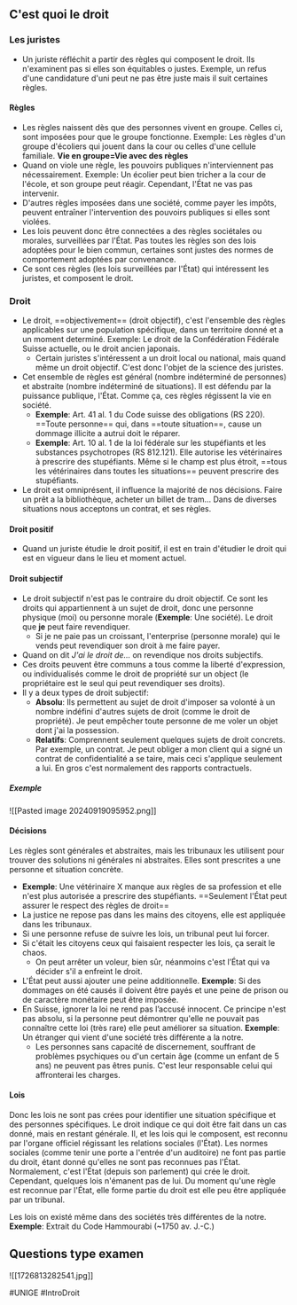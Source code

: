 ## C'est quoi le droit
### Les juristes
- Un juriste réfléchit a partir des règles qui composent le droit. Ils n'examinent pas si elles son équitables o justes. Exemple, un refus d'une candidature d'uni peut ne pas être juste mais il suit certaines règles.
#### Règles
- Les règles naissent dès que des personnes vivent en groupe. Celles ci, sont imposées pour que le groupe fonctionne. Exemple: Les règles d'un groupe d'écoliers qui jouent dans la cour ou celles d'une cellule familiale. **Vie en groupe=Vie avec des règles**
- Quand on viole une règle, les pouvoirs publiques n'interviennent pas nécessairement. Exemple: Un écolier peut bien tricher a la cour de l'école, et son groupe peut réagir. Cependant, l'État ne vas pas intervenir.
- D'autres règles imposées dans une société, comme payer les impôts, peuvent entraîner l'intervention des pouvoirs publiques si elles sont violées.
- Les lois peuvent donc être connectées a des règles sociétales ou morales, surveillées par l'État. Pas toutes les règles son des lois adoptées pour le bien commun, certaines sont justes des normes de comportement adoptées par convenance.
- Ce sont ces règles (les lois surveillées par l'État) qui intéressent les juristes, et composent le droit.
### Droit
- Le droit, ==objectivement== (droit objectif), c'est l'ensemble des règles applicables sur une population spécifique, dans un territoire donné et a un moment determiné. Exemple: Le droit de la Confédération Fédérale Suisse actuelle, ou le droit ancien japonais.
	- Certain juristes s'intéressent a un droit local ou national, mais quand même un droit objectif. C'est donc l'objet de la science des juristes.
- Cet ensemble de règles est général (nombre indéterminé de personnes) et abstraite (nombre indéterminé de situations). Il est défendu par la puissance publique, l'État. Comme ça, ces règles régissent la vie en société.
	- **Exemple**: Art. 41 al. 1 du Code suisse des obligations (RS 220). ==Toute personne== qui, dans ==toute situation==, cause un dommage illicite a autrui doit le réparer.
	- **Exemple**: Art. 10 al. 1 de la loi fédérale sur les stupéfiants et les substances psychotropes (RS 812.121). Elle autorise les vétérinaires à prescrire des stupéfiants. Même si le champ est plus étroit, ==tous les vétérinaires dans toutes les situations== peuvent prescrire des stupéfiants.
- Le droit est omniprésent, il influence la majorité de nos décisions. Faire un prêt a la bibliothèque, acheter un billet de tram... Dans de diverses situations nous acceptons un contrat, et ses règles.
#### Droit positif
- Quand un juriste étudie le droit positif, il est en train d'étudier le droit qui est en vigueur dans le lieu et moment actuel.
#### Droit subjectif
- Le droit subjectif n'est pas le contraire du droit objectif. Ce sont les droits qui appartiennent à un sujet de droit, donc une personne physique (moi) ou personne morale (**Exemple**: Une société). Le droit que **je** peut faire revendiquer.
	- Si je ne paie pas un croissant, l'enterprise (personne morale) qui le vends peut revendiquer son droit à me faire payer.
- Quand on dit *J'ai le droit de...* on revendique nos droits subjectifs.
- Ces droits peuvent être communs a tous comme la liberté d'expression, ou individualisés comme le droit de propriété sur un object (le propriétaire est le seul qui peut revendiquer ses droits).
- Il y a deux types de droit subjectif:
	- **Absolu**: Ils permettent au sujet de droit d'imposer sa volonté à un nombre indéfini d'autres sujets de droit (comme le droit de propriété). Je peut empêcher toute personne de me voler un objet dont j'ai la possession.
	- **Relatifs**: Comprennent seulement quelques sujets de droit concrets. Par exemple, un contrat. Je peut obliger a mon client qui a signé un contrat de confidentialité a se taire, mais ceci s'applique seulement a lui. En gros c'est normalement des rapports contractuels.
##### Exemple
![[Pasted image 20240919095952.png]]
#### Décisions
Les règles sont générales et abstraites, mais les tribunaux les utilisent pour trouver des solutions ni générales ni abstraites. Elles sont prescrites a une personne et situation concrète.
- **Exemple**: Une vétérinaire X manque aux règles de sa profession et elle n'est plus autorisée a prescrire des stupéfiants.
==Seulement l'État peut assurer le respect des règles de droit==
- La justice ne repose pas dans les mains des citoyens, elle est appliquée dans les tribunaux.
- Si une personne refuse de suivre les lois, un tribunal peut lui forcer.
- Si c'était les citoyens ceux qui faisaient respecter les lois, ça serait le chaos.
	- On peut arrêter un voleur, bien sûr, néanmoins c'est l’État qui va décider s'il a enfreint le droit.
- L'État peut aussi ajouter une peine additionnelle. **Exemple**: Si des dommages on été causés il doivent être payés et une peine de prison ou de caractère monétaire peut être imposée.
- En Suisse, ignorer la loi ne rend pas l’accusé innocent. Ce principe n'est pas absolu, si la personne peut démontrer qu'elle ne pouvait pas connaître cette loi (très rare) elle peut améliorer sa situation. **Exemple**: Un étranger qui vient d'une société très différente a la notre.
	- Les personnes sans capacité de discernement, souffrant de problèmes psychiques ou d'un certain âge (comme un enfant de 5 ans) ne peuvent pas êtres punis. C'est leur responsable celui qui affronterai les charges.
#### Lois
Donc les lois ne sont pas crées pour identifier une situation spécifique et des personnes spécifiques. Le droit indique ce qui doit être fait dans un cas donné, mais en restant générale. Il, et les lois qui le composent, est reconnu par l'organe officiel régissant les relations sociales (l'État). Les normes sociales (comme tenir une porte a l'entrée d'un auditoire) ne font pas partie du droit, étant donné qu'elles ne sont pas reconnues pas l'État. Normalement, c'est l'État (depuis son parlement) qui crée le droit. Cependant, quelques lois n'émanent pas de lui. Du moment qu'une règle est reconnue par l'État, elle forme partie du droit est elle peu être appliquée par un tribunal.

Les lois on existé même dans des sociétés très différentes de la notre. **Exemple**: Extrait du Code Hammourabi (~1750 av. J.-C.)
## Questions type examen
![[1726813282541.jpg]]

#UNIGE 
#IntroDroit